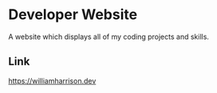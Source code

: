 # Developer Website
A website which displays all of my coding projects and skills.

## Link
https://williamharrison.dev
